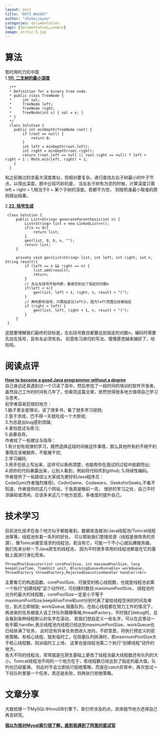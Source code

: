 ```yaml
---
layout: post
title: "ARTS_Week8!"
author: "zhimojiayou"
categories: documentation
tags: [documentation,sample]
image: arctic-5.jpg
---
```

# 算法
   暂时用的力扣中国<br>
   1.**[111. 二叉树的最小深度](https://leetcode-cn.com/problems/minimum-depth-of-binary-tree)**<br>
  ```
    /**
    * Definition for a binary tree node.
    * public class TreeNode {
    *     int val;
    *     TreeNode left;
    *     TreeNode right;
    *     TreeNode(int x) { val = x; }
    * }
    */
    class Solution {
      public int minDepth(TreeNode root) {
          if (root == null) {
              return 0;
          }
          int left = minDepth(root.left);
          int right = minDepth(root.right);
          return (root.left == null || root.right == null) ? left + right + 1 : Math.min(left, right) + 1;
      }
    }
  ```
   和之前做过的求最大深度类似，但相对要复杂。递归查找左右子树最小的叶子节点，以得出深度。题中比较巧妙的是，
   当左右子树有为空的时候，计算深度只需left + right + 1,相当于0 + 某个子树的深度。若都不为空，
   则按照谁最小取谁的原则得出结果。<br>
    
   2.**[22. 括号生成](https://leetcode-cn.com/problems/generate-parentheses)**<br>
   ```
    class Solution {
        public List<String> generateParenthesis(int n) {
            List<String> list = new LinkedList<>();
            if(n <= 0){
                return list;
            }
            gen(list, 0, 0, n, "");
            return list;
        }
        
        private void gen(List<String> list, int left, int right, int n, String result){
            if (left == n && right == n) {
                list.add(result);
                return;
            }
            // 先从左括号开始判断，看是否到达了指定的对数n
            if(left < n){
                gen(list, left + 1, right, n, result + "(");
            }
            // 再判断右括号，只需指定比left小，因为left范围已经被指定
            if (right < left) {
                gen(list, left, right + 1, n, result + ")");
            }
        }
    }
   ```
   这题要理解我们最终的目标是，左右括号数目都要达到指定的对数n，编码时需要先加左括号，且有左必须有右。
   刻意练习递归的写法，慢慢感觉越来越好了，哈哈哈。
    
  
# 阅读点评
**[How to become a good Java programmer without a degree](https://www.theserverside.com/blog/Coffee-Talk-Java-News-Stories-and-Opinions/How-to-become-a-good-Java-programmer-without-a-degree)**<br>
自己身边还真遇到过一个只读了高中，然后参加了一段时间的培训的软件开发者，虽然自己工作的时间有几年了，但看完这篇文章，依然觉得很多地方值得自己学习与思考。<br>
初学者容易犯错的地方：<br>
1.脑子里全是理论，读了很多书，看了很多学习视频;<br>
2.急于求成，巴不得一天就吃成一个大胖纸;<br>
3.为总是出bug感到烦躁;<br>
4.害怕尝试与练习;<br>
5.自暴自弃。<br>
作者给了一些建议与指导：<br>
1.有计划有规律的学习，既然选择这段时间做这件事情，那么其他所有的不相干的事情应该被摒弃，不能被干扰;<br>
2.学习编码;<br>
3.用手在纸上写出来，这样可以条例清楚，也能帮你在面试的过程中脱颖而出;<br>
4.把你的代码暴露出来，让别人看到，例如将代码传到github;
5.持续性编码。<br>
作者提供了一些路径让大家成为更好的Java程序员：<br>
CodeGym(作者强烈推荐)、CodinGame、Codewars、GeeksforGeeks,不看不知道，作者提供的这几个网站，于我真是眼前一亮，
很好的学习之处，自己平时浮躁抑或清闲，应该多来这几个地方逛逛，多维度的提升自己。

# 技术学习
目前池化技术在各个地方似乎都能看到，数据库连接池/Java线程池/Tomcat线程池等等。线程池有着一系列的好处，
可以帮助我们管理资源（线程是很昂贵的资源），像Tomcat接受请求的线程池，若没有它，可能一个不小心就玩爆服务器。我们先来分析一下Java原生的线程池，
因为平时很多常用的线程池都是在它的基础上面进行演化而来。<br>
```
ThreadPoolExecutor(int corePoolSize, int maximumPoolSize, long keepAliveTime, TimeUnit unit, BlockingQueue<Runnable> workQueue, ThreadFactory threadFactory,RejectedExecutionHandler handler)<br>
```
主要看它的构造函数。corePoolSize，可接受的核心线程数，也就是线程池会第一个执行“创建线程”这个动作时，可创建的数目;maximumPoolSize，
线程池内允许的最大的线程数，corePoolSize一定是小于等于maximumPoolSize;keepAliveTime和unit分别代表了留给线程空闲的时间及单位，到点立即销毁;
workQueue,阻塞队列，在核心线程都在努力工作的情况下，再进来的任务被放入该工作队列静静等候;threadFactory，平时我们debug时，总会看到各种线程默认的名字在滚动，
若我们想自定义一些名字，可以在这里动一些手脚;handler,表示线程池内线程已经达到maximumPoolSize，workQueue也已经排满了任务，
此时还有外来任务想进入池内，不好意思，将执行预定义的拒绝策略。有核心线程，就有临时工，在阻塞队列排满时，若maximumPoolSize大于核心线程数，则派临时工上场，
这里也是线程池第二个执行“创建线程”动作的地方。<br>
各大不同的线程池，常常就是在原生基础上更改了线程池最大线程数还有队列的大小。Tomcat线程池不同的一个地方在于，若线程数已经达到了指定的最大值，队列也已经塞满，
则此时不会立即执行拒绝策略，而是在catch异常中，再次尝试一下往队列里塞一个任务，若还是失败，则再执行拒绝策略。



# 文章分享 
   大致梳理一下MySQL中InnoDB引擎下，索引所涉及的点，具体细节地方还得自己再去研究。<br>
   
   **[我以为我对Mysql索引很了解，直到我遇到了阿里的面试官](https://mp.weixin.qq.com/s/_bk2JVOm2SkXfdcvki6-0w)**

